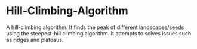 # Hill-Climbing-Algorithm

A hill-climbing algorithm. It finds the peak of different landscapes/seeds using the steepest-hill climbing algorithm. 
It attempts to solves issues such as ridges and plateaus.
